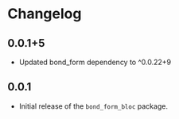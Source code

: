 # Changelog

## 0.0.1+5
* Updated bond_form dependency to ^0.0.22+9

## 0.0.1
- Initial release of the `bond_form_bloc` package.
